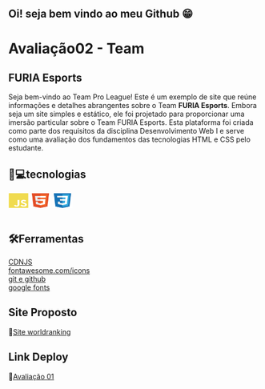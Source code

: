 ## Oi! seja bem vindo ao meu Github 😁 

<h1>Avaliação02 - Team</h1>
<h2>FURIA Esports</h2>

<p>
Seja bem-vindo ao Team Pro League! Este é um exemplo de site que reúne informações e detalhes abrangentes sobre o Team <strong>FURIA Esports</strong>. Embora seja um site simples e estático, ele foi projetado para proporcionar uma imersão particular sobre o Team FURIA Esports. Esta plataforma foi criada como parte dos requisitos da disciplina Desenvolvimento Web I e serve como uma avaliação dos fundamentos das tecnologias HTML e CSS pelo estudante.
</p>

## 🚀💻tecnologias
<div style="display: inline_block">
  <img align="center" alt="Js" height="30" width="40" src="https://raw.githubusercontent.com/devicons/devicon/master/icons/javascript/javascript-plain.svg">
  <img align="center" alt="HTML" height="30" width="40" src="https://raw.githubusercontent.com/devicons/devicon/master/icons/html5/html5-original.svg">
  <img align="center" alt="CSS" height="30" width="40" src="https://raw.githubusercontent.com/devicons/devicon/master/icons/css3/css3-original.svg">
</div>
 
 <br>

 ## 🛠Ferramentas
  <ins>CDNJS</ins>
  <br />
  <ins>fontawesome.com/icons</ins>
  <br />
  <ins>git e github</ins>
  <br />
  <ins>google fonts</ins>
</div>

<h2>Site Proposto</h2>
🔗<a href="https://pro.eslgaming.com/csgo/proleague/team/furia/" target="_blank" rel="external">Site worldranking</a>

<br />

<h2>Link Deploy</h2>
🔗<a href="https://allanlima123.github.io/avaliacao02/" target="_blank" rel="external">Avaliação 01</a>
